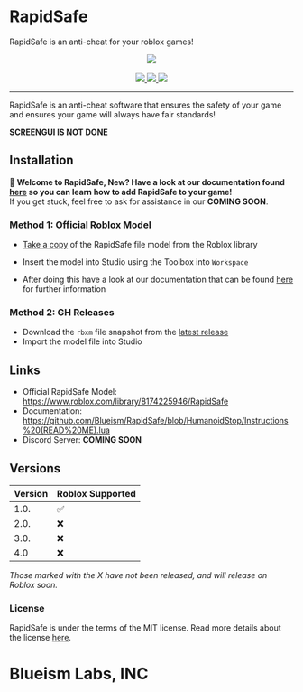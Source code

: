 # RapidSafe
RapidSafe is an anti-cheat for your roblox games!

<div align="center">
    <img src="https://media.discordapp.net/attachments/726371863370137661/916741309383983184/blueismlabs2.png?width=406&height=406"/>
<div>&nbsp;</div>
    <a href="https://www.roblox.com/library/8174225946/RapidSafe/">
        <img src="https://img.shields.io/static/v1?label=roblox&message=model&color=blue&logo=roblox&logoColor=white"/>
    </a>
    <a href="https://github.com/Blueism/RapidSafe/blob/master/LICENSE">
        <img src="https://img.shields.io/github/license/Blueism/RapidSafe"/>
    </a>
    <a href="https://github.com/Blueism/RapidSafe/releases">
        <img src="https://img.shields.io/github/1.0/release/Blueism/RapidSafe?label=version"/>
    </a>
</div>
<hr/>
RapidSafe is an anti-cheat software that ensures the safety of your game and ensures your game will always have fair standards!

**SCREENGUI IS NOT DONE**

## Installation

:wave: **Welcome to RapidSafe, New? Have a look at our documentation found [here](https://github.com/Blueism/RapidSafe/blob/HumanoidStop/Instructions%20(READ%20ME).lua) so you can learn how to add RapidSafe to your game!**
<br>If you get stuck, feel free to ask for assistance in our **COMING SOON**.

### Method 1: Official Roblox Model
* [Take a copy](https://www.roblox.com/library/8174225946/RapidSafe) of the RapidSafe file model from the Roblox library

* Insert the model into Studio using the Toolbox into `Workspace`

* After doing this have a look at our documentation that can be found [here](https://github.com/Blueism/RapidSafe/blob/HumanoidStop/Instructions%20(READ%20ME).lua) for further information

### Method 2: GH Releases

* Download the `rbxm` file snapshot from the [latest release](https://github.com/Blueism/CyberSafe/releases/latest)
* Import the model file into Studio

## Links
* Official RapidSafe Model: https://www.roblox.com/library/8174225946/RapidSafe
* Documentation: https://github.com/Blueism/RapidSafe/blob/HumanoidStop/Instructions%20(READ%20ME).lua
* Discord Server: **COMING SOON**

## Versions
| Version | Roblox Supported        |
| ------- | ------------------ |
| 1.0.  | ✅ |
| 2.0.   | ❌                |
| 3.0.   | ❌ |
| 4.0   | ❌                |

*Those marked with the X have not been released, and will release on Roblox soon.*

### License

RapidSafe is under the terms of the MIT license. Read more details about the license [here](https://github.com/Blueism/RapidSafe/blob/master/LICENSE).

# Blueism Labs, INC
